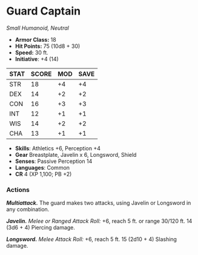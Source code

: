 # Guard Captain

*Small Humanoid, Neutral*

- **Armor Class:** 18
- **Hit Points:** 75 (10d8 + 30)
- **Speed:** 30 ft.
- **Initiative**: +4 (14)

|STAT|SCORE|MOD|SAVE|
| --- | --- | --- | ---- |
| STR | 18 | +4 | +4 |
| DEX | 14 | +2 | +2 |
| CON | 16 | +3 | +3 |
| INT | 12 | +1 | +1 |
| WIS | 14 | +2 | +2 |
| CHA | 13 | +1 | +1 |

- **Skills**: Athletics +6, Perception +4
- **Gear** Breastplate, Javelin x 6, Longsword, Shield
- **Senses**: Passive Perception 14
- **Languages**: Common
- **CR** 4 (XP 1,100; PB +2)

### Actions

***Multiattack.*** The guard makes two attacks, using Javelin or Longsword in any combination.

***Javelin.*** *Melee or Ranged Attack Roll:* +6, reach 5 ft. or range 30/120 ft. 14 (3d6 + 4) Piercing damage.

***Longsword.*** *Melee Attack Roll:* +6, reach 5 ft. 15 (2d10 + 4) Slashing damage.
